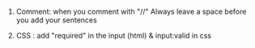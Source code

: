 1. Comment:
   when you comment with "//" Always leave a space before you add your sentences

2. CSS : add "required" in the input (html) & input:valid in css
